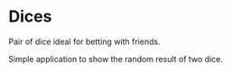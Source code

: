# Dices
Pair of dice ideal for betting with friends.

Simple application to show the random result of two dice.

